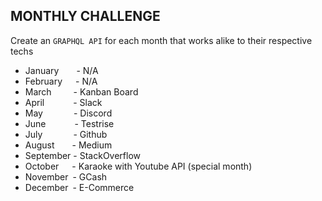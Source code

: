 ## MONTHLY CHALLENGE
Create an `GRAPHQL API` for each month that works alike to their respective techs
- January&emsp;&ensp;&ensp;- N/A
- February&emsp;&ensp;- N/A
- March&emsp;&emsp;&ensp;- Kanban Board
- April&emsp;&emsp;&emsp;&nbsp;- Slack
- May&emsp;&emsp;&emsp;&ensp;- Discord
- June&emsp;&emsp;&emsp;&nbsp;- Testrise
- July&emsp;&emsp;&emsp;&ensp;- Github
- August&emsp;&emsp;- Medium
- September&nbsp;- StackOverflow
- October&emsp;&ensp;- Karaoke with Youtube API (special month)
- November&ensp;- GCash
- December&ensp;- E-Commerce 